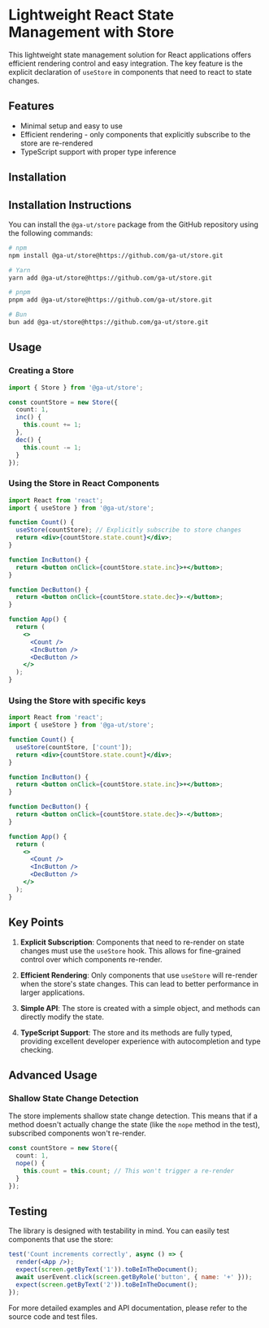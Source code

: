 # Lightweight React State Management with Store

This lightweight state management solution for React applications offers efficient rendering control and easy integration. The key feature is the explicit declaration of `useStore` in components that need to react to state changes.

## Features

- Minimal setup and easy to use
- Efficient rendering - only components that explicitly subscribe to the store are re-rendered
- TypeScript support with proper type inference

## Installation

## Installation Instructions

You can install the `@ga-ut/store` package from the GitHub repository using the following commands:

```bash
# npm
npm install @ga-ut/store@https://github.com/ga-ut/store.git
```

```bash
# Yarn
yarn add @ga-ut/store@https://github.com/ga-ut/store.git
```

```bash
# pnpm
pnpm add @ga-ut/store@https://github.com/ga-ut/store.git
```

```bash
# Bun
bun add @ga-ut/store@https://github.com/ga-ut/store.git
```

## Usage

### Creating a Store

```typescript
import { Store } from '@ga-ut/store';

const countStore = new Store({
  count: 1,
  inc() {
    this.count += 1;
  },
  dec() {
    this.count -= 1;
  }
});
```

### Using the Store in React Components

```jsx
import React from 'react';
import { useStore } from '@ga-ut/store';

function Count() {
  useStore(countStore); // Explicitly subscribe to store changes
  return <div>{countStore.state.count}</div>;
}

function IncButton() {
  return <button onClick={countStore.state.inc}>+</button>;
}

function DecButton() {
  return <button onClick={countStore.state.dec}>-</button>;
}

function App() {
  return (
    <>
      <Count />
      <IncButton />
      <DecButton />
    </>
  );
}
```

### Using the Store with specific keys

```jsx
import React from 'react';
import { useStore } from '@ga-ut/store';

function Count() {
  useStore(countStore, ['count']);
  return <div>{countStore.state.count}</div>;
}

function IncButton() {
  return <button onClick={countStore.state.inc}>+</button>;
}

function DecButton() {
  return <button onClick={countStore.state.dec}>-</button>;
}

function App() {
  return (
    <>
      <Count />
      <IncButton />
      <DecButton />
    </>
  );
}
```

## Key Points

1. **Explicit Subscription**: Components that need to re-render on state changes must use the `useStore` hook. This allows for fine-grained control over which components re-render.

2. **Efficient Rendering**: Only components that use `useStore` will re-render when the store's state changes. This can lead to better performance in larger applications.

3. **Simple API**: The store is created with a simple object, and methods can directly modify the state.

4. **TypeScript Support**: The store and its methods are fully typed, providing excellent developer experience with autocompletion and type checking.

## Advanced Usage

### Shallow State Change Detection

The store implements shallow state change detection. This means that if a method doesn't actually change the state (like the `nope` method in the test), subscribed components won't re-render.

```typescript
const countStore = new Store({
  count: 1,
  nope() {
    this.count = this.count; // This won't trigger a re-render
  }
});
```

## Testing

The library is designed with testability in mind. You can easily test components that use the store:

```jsx
test('Count increments correctly', async () => {
  render(<App />);
  expect(screen.getByText('1')).toBeInTheDocument();
  await userEvent.click(screen.getByRole('button', { name: '+' }));
  expect(screen.getByText('2')).toBeInTheDocument();
});
```

For more detailed examples and API documentation, please refer to the source code and test files.
